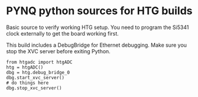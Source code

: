 # PYNQ python sources for HTG builds

Basic source to verify working HTG setup. You need to program the
Si5341 clock externally to get the board working first.

This build includes a DebugBridge for Ethernet debugging. Make
sure you stop the XVC server before exiting Python.

```
from htgadc import htgADC
htg = htgADC()
dbg = htg.debug_bridge_0
dbg.start_xvc_server()
# do things here
dbg.stop_xvc_server()
```
